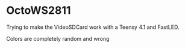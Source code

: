 # OctoWS2811

Trying to make the VideoSDCard work with a Teensy 4.1 and FastLED.

Colors are completely random and wrong